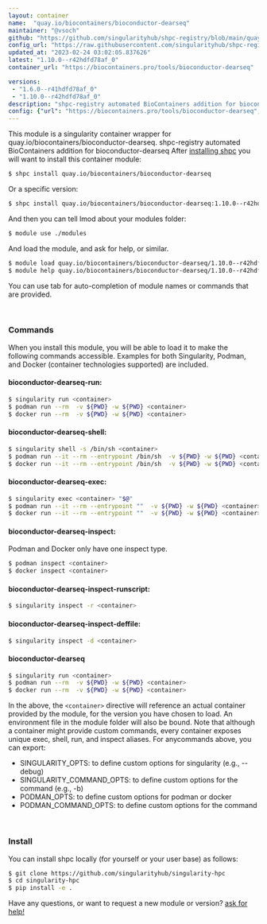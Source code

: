 ```yaml
---
layout: container
name:  "quay.io/biocontainers/bioconductor-dearseq"
maintainer: "@vsoch"
github: "https://github.com/singularityhub/shpc-registry/blob/main/quay.io/biocontainers/bioconductor-dearseq/container.yaml"
config_url: "https://raw.githubusercontent.com/singularityhub/shpc-registry/main/quay.io/biocontainers/bioconductor-dearseq/container.yaml"
updated_at: "2023-02-24 03:02:05.837626"
latest: "1.10.0--r42hdfd78af_0"
container_url: "https://biocontainers.pro/tools/bioconductor-dearseq"

versions:
 - "1.6.0--r41hdfd78af_0"
 - "1.10.0--r42hdfd78af_0"
description: "shpc-registry automated BioContainers addition for bioconductor-dearseq"
config: {"url": "https://biocontainers.pro/tools/bioconductor-dearseq", "maintainer": "@vsoch", "description": "shpc-registry automated BioContainers addition for bioconductor-dearseq", "latest": {"1.10.0--r42hdfd78af_0": "sha256:4d408c45a0bccb572cb1d7aac19dd8c8cd9807aa0d215cae572b824f7eb14b97"}, "tags": {"1.6.0--r41hdfd78af_0": "sha256:6a7a747130e39ba7a83563bcfe9c848f7490e050909487bbf735a24f3af5623b", "1.10.0--r42hdfd78af_0": "sha256:4d408c45a0bccb572cb1d7aac19dd8c8cd9807aa0d215cae572b824f7eb14b97"}, "docker": "quay.io/biocontainers/bioconductor-dearseq"}
---
```


This module is a singularity container wrapper for quay.io/biocontainers/bioconductor-dearseq.
shpc-registry automated BioContainers addition for bioconductor-dearseq
After [installing shpc](#install) you will want to install this container module:


```bash
$ shpc install quay.io/biocontainers/bioconductor-dearseq
```

Or a specific version:

```bash
$ shpc install quay.io/biocontainers/bioconductor-dearseq:1.10.0--r42hdfd78af_0
```

And then you can tell lmod about your modules folder:

```bash
$ module use ./modules
```

And load the module, and ask for help, or similar.

```bash
$ module load quay.io/biocontainers/bioconductor-dearseq/1.10.0--r42hdfd78af_0
$ module help quay.io/biocontainers/bioconductor-dearseq/1.10.0--r42hdfd78af_0
```

You can use tab for auto-completion of module names or commands that are provided.

<br>

### Commands

When you install this module, you will be able to load it to make the following commands accessible.
Examples for both Singularity, Podman, and Docker (container technologies supported) are included.

#### bioconductor-dearseq-run:

```bash
$ singularity run <container>
$ podman run --rm  -v ${PWD} -w ${PWD} <container>
$ docker run --rm  -v ${PWD} -w ${PWD} <container>
```

#### bioconductor-dearseq-shell:

```bash
$ singularity shell -s /bin/sh <container>
$ podman run --it --rm --entrypoint /bin/sh  -v ${PWD} -w ${PWD} <container>
$ docker run --it --rm --entrypoint /bin/sh  -v ${PWD} -w ${PWD} <container>
```

#### bioconductor-dearseq-exec:

```bash
$ singularity exec <container> "$@"
$ podman run --it --rm --entrypoint ""  -v ${PWD} -w ${PWD} <container> "$@"
$ docker run --it --rm --entrypoint ""  -v ${PWD} -w ${PWD} <container> "$@"
```

#### bioconductor-dearseq-inspect:

Podman and Docker only have one inspect type.

```bash
$ podman inspect <container>
$ docker inspect <container>
```

#### bioconductor-dearseq-inspect-runscript:

```bash
$ singularity inspect -r <container>
```

#### bioconductor-dearseq-inspect-deffile:

```bash
$ singularity inspect -d <container>
```



#### bioconductor-dearseq

```bash
$ singularity run <container>
$ podman run --rm  -v ${PWD} -w ${PWD} <container>
$ docker run --rm  -v ${PWD} -w ${PWD} <container>
```


In the above, the `<container>` directive will reference an actual container provided
by the module, for the version you have chosen to load. An environment file in the
module folder will also be bound. Note that although a container
might provide custom commands, every container exposes unique exec, shell, run, and
inspect aliases. For anycommands above, you can export:

 - SINGULARITY_OPTS: to define custom options for singularity (e.g., --debug)
 - SINGULARITY_COMMAND_OPTS: to define custom options for the command (e.g., -b)
 - PODMAN_OPTS: to define custom options for podman or docker
 - PODMAN_COMMAND_OPTS: to define custom options for the command

<br>

### Install

You can install shpc locally (for yourself or your user base) as follows:

```bash
$ git clone https://github.com/singularityhub/singularity-hpc
$ cd singularity-hpc
$ pip install -e .
```

Have any questions, or want to request a new module or version? [ask for help!](https://github.com/singularityhub/singularity-hpc/issues)